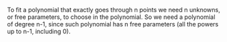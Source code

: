 To fit a polynomial that exactly goes through n points we need n unknowns, or free parameters, to choose in the polynomial. 
So we need a polynomial of degree n-1, since such polynomial has n free parameters (all the powers up to n-1, including 0).
